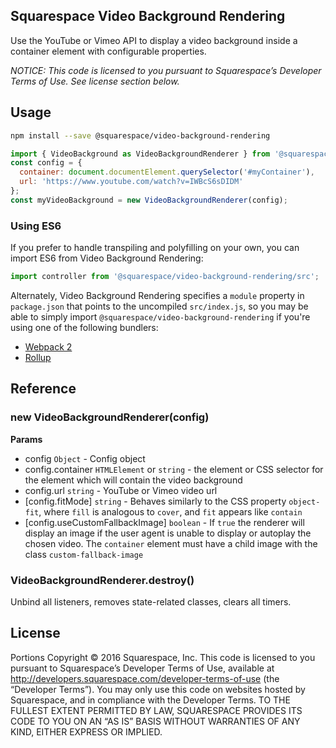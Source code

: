 Squarespace Video Background Rendering
--------------------

Use the YouTube or Vimeo API to display a video background inside a container element with configurable properties.

*NOTICE: This code is licensed to you pursuant to Squarespace’s Developer Terms of Use. See license section below.*

## Usage

```sh
npm install --save @squarespace/video-background-rendering
```

```js
import { VideoBackground as VideoBackgroundRenderer } from '@squarespaces/video-background-rendering';
const config = {
  container: document.documentElement.querySelector('#myContainer'),
  url: 'https://www.youtube.com/watch?v=IWBcS6sDIDM'
};
const myVideoBackground = new VideoBackgroundRenderer(config);
```

### Using ES6

If you prefer to handle transpiling and polyfilling on your own, you can import ES6 from Video Background Rendering:

```js
import controller from '@squarespace/video-background-rendering/src';
```

Alternately, Video Background Rendering specifies a `module` property in `package.json` that points to the uncompiled `src/index.js`, so you may be able to simply import `@squarespace/video-background-rendering` if you're using one of the following bundlers:
* [Webpack 2](https://webpack.js.org/configuration/resolve/#resolve-mainfields)
* [Rollup](https://github.com/rollup/rollup-plugin-node-resolve#rollup-plugin-node-resolve)


## Reference

### new VideoBackgroundRenderer(config)
**Params**
* config `Object` - Config object
* config.container `HTMLElement` or `string` - the element or CSS selector for the element which will contain the video background
* config.url `string` - YouTube or Vimeo video url
* [config.fitMode] `string` - Behaves similarly to the CSS property `object-fit`, where `fill` is analogous to `cover`, and `fit` appears like `contain`
* [config.useCustomFallbackImage] `boolean` - If `true` the renderer will display an image if the user agent is unable to display or autoplay the chosen video. The `container` element must have a child image with the class `custom-fallback-image`

### VideoBackgroundRenderer.destroy()
Unbind all listeners, removes state-related classes, clears all timers.

## License
Portions Copyright © 2016 Squarespace, Inc. This code is licensed to you pursuant to Squarespace’s Developer Terms of Use, available at http://developers.squarespace.com/developer-terms-of-use (the “Developer Terms”). You may only use this code on websites hosted by Squarespace, and in compliance with the Developer Terms. TO THE FULLEST EXTENT PERMITTED BY LAW, SQUARESPACE PROVIDES ITS CODE TO YOU ON AN “AS IS” BASIS WITHOUT WARRANTIES OF ANY KIND, EITHER EXPRESS OR IMPLIED.
